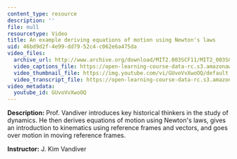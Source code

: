 ```yaml
---
content_type: resource
description: ''
file: null
resourcetype: Video
title: An example deriving equations of motion using Newton's laws
uid: 46bd9d2f-4e99-dd79-52c4-c062e6a475da
video_files:
  archive_url: http://www.archive.org/download/MIT2.003SCF11/MIT2_003SCF11_lec01_300k.mp4
  video_captions_file: https://open-learning-course-data-rc.s3.amazonaws.com/2-003sc-engineering-dynamics-fall-2011/bf83b0f3218f5d3589f8c94cc9971d78_GUvoVvXwoOQ.vtt
  video_thumbnail_file: https://img.youtube.com/vi/GUvoVvXwoOQ/default.jpg
  video_transcript_file: https://open-learning-course-data-rc.s3.amazonaws.com/2-003sc-engineering-dynamics-fall-2011/104fb703f90f601f1517d345a342a738_GUvoVvXwoOQ.pdf
video_metadata:
  youtube_id: GUvoVvXwoOQ
---
```


**Description:** Prof. Vandiver introduces key historical thinkers in the study of dynamics. He then derives equations of motion using Newton's laws, gives an introduction to kinematics using reference frames and vectors, and goes over motion in moving reference frames.

**Instructor:** J. Kim Vandiver